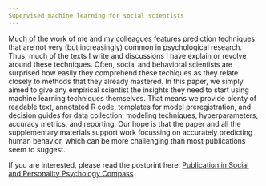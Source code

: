 ```yaml
---
Supervised machine learning for social scientists
---
```


Much of the work of me and my colleagues features prediction techniques that are not very (but increasingly) common in psychological research. Thus, much of the texts I write and discussions I have explain or revolve around these techniques. Often, social and behavioral scientists are surprised how easily they comprehend these techiques as they relate closely to methods that they already mastered. In this paper, we simply aimed to give any empirical scientist the insights they need to start using machine learning techniques themselves. That means we provide plenty of readable text, annotated R code, templates for model preregistration, and decision guides for data collection, modeling techniques, hyperparameters, accuracy metrics, and reporting. 
Our hope is that the paper and all the supplementary materials support work focussing on accurately predicting human behavior, which can be more challenging than most publications seem to suggest.

If you are interested, please read the postprint here: [Publication in Social and Personality Psychology Compass](https://osf.io/g2byv/)